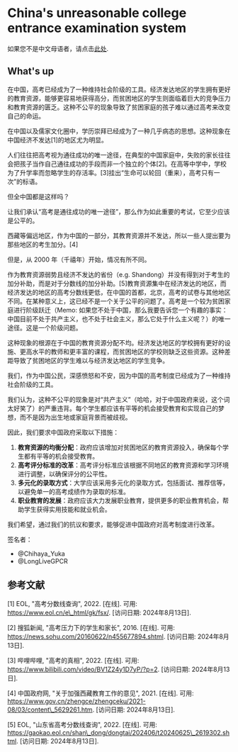 # China's unreasonable college entrance examination system

如果您不是中文母语者，请点击[此处](README_EN.md).

## What's up

在中国，高考已经成为了一种维持社会阶级的工具。经济发达地区的学生拥有更好的教育资源，能够更容易地获得高分，而贫困地区的学生则面临着巨大的竞争压力和教育资源的匮乏。这种不公平的现象导致了贫困家庭的孩子难以通过高考来改变自己的命运。

在中国以及儒家文化圈中，学历崇拜已经成为了一种几乎病态的思想。这种现象在中国经济不发达[1]的地区尤为明显。

人们往往把高考视为通往成功的唯一途径，在典型的中国家庭中，失败的家长往往会把孩子当作自己通往成功的手段而非一个独立的个体[2]。在高等中学中，学校为了升学率而忽略学生的存活率。[3]挂出“生命可以轮回（重来），高考只有一次”的标语。

但全中国都是这样吗？

让我们承认“高考是通往成功的唯一途径”，那么作为如此重要的考试，它至少应该是公平的。

西藏等偏远地区，作为中国的一部分，其教育资源并不发达，所以一些人提出要为那些地区的考生加分。[4]

但是，从 2000 年（千禧年）开始，情况有所不同。

作为教育资源弱势且经济不发达的省份（e.g. Shandong）并没有得到对于考生的加分补助，而是对于分数线的加分补助。[5]教育资源集中在经济发达的地区，而经济发达的地区的高考分数线更低，在中国的首都，北京，高考的试卷与其他地区不同。在某种意义上，这已经不是一个关于公平的问题了。高考是一个较为贫困家庭进行阶级跃迁（Memo: 如果您不处于中国，那么我要告诉您一个有趣的事实：中国目前不处于共产主义，也不处于社会主义，那么它处于什么主义呢？）的唯一途径。这是一个阶级问题。

这种现象的根源在于中国的教育资源分配不均。经济发达地区的学校拥有更好的设施、更高水平的教师和更丰富的课程，而贫困地区的学校则缺乏这些资源。这种差距导致了贫困地区的学生难以与经济发达地区的学生竞争。

我们，作为中国公民，深感愤怒和不安，因为中国的高考制度已经成为了一种维持社会阶级的工具。

我们认为，这种不公平的现象是对“共产主义”（哈哈，对于中国政府来说，这个词太好笑了）的严重违背。每个学生都应该有平等的机会接受教育和实现自己的梦想，而不是因为出生地或家庭背景而被歧视。

因此，我们要求中国政府采取以下措施：

1.  **教育资源的均衡分配**：政府应该增加对贫困地区的教育资源投入，确保每个学生都有平等的机会接受教育。
2.  **高考评分标准的改革**：高考评分标准应该根据不同地区的教育资源和学习环境进行调整，以确保评分的公平性。
3.  **多元化的录取方式**：大学应该采用多元化的录取方式，包括面试、推荐信等，以避免单一的高考成绩作为录取的标准。
4.  **职业教育的发展**：政府应该大力发展职业教育，提供更多的职业教育机会，帮助学生获得实用技能和就业机会。

我们希望，通过我们的抗议和要求，能够促进中国政府对高考制度进行改革。

签名者：

- @Chihaya_Yuka
- @LongLiveGPCR
## 参考文献

[1] EOL, "高考分数线查询", 2022. [在线]. 可用: https://www.eol.cn/e\_html/gk/fsx/. [访问日期: 2024年8月13日].

[2] 搜狐新闻, "高考压力下的学生和家长", 2016. [在线]. 可用: https://news.sohu.com/20160622/n455677894.shtml. [访问日期: 2024年8月13日].

[3] 哔哩哔哩, "高考的真相", 2022. [在线]. 可用: https://www.bilibili.com/video/BV1Z24y1D7yP/?p=2. [访问日期: 2024年8月13日].

[4] 中国政府网, "关于加强西藏教育工作的意见", 2021. [在线]. 可用: https://www.gov.cn/zhengce/zhengceku/2021-08/03/content\_5629261.htm. [访问日期: 2024年8月13日].

[5] EOL, "山东省高考分数线查询", 2022. [在线]. 可用: https://gaokao.eol.cn/shan\_dong/dongtai/202406/t20240625\_2619302.shtml. [访问日期: 2024年8月13日].
